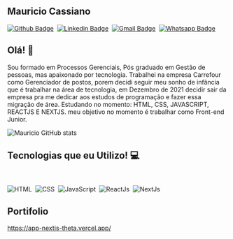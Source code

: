 ## Mauricio Cassiano 

[![Github Badge](https://img.shields.io/badge/-Github-242A2D?style=flat&logo=Github&logoColor=white&link=https://github.com/mauricioc08)](https://github.com/mauricioc08)&nbsp;
[![Linkedin Badge](https://img.shields.io/badge/-LinkedIn-0077B5?style=flat&logo=Linkedin&logoColor=white&link=https://www.linkedin.com/in/mauricio-cassiano-4186b0164/)](https://www.linkedin.com/in/mauricio-cassiano-4186b0164/)&nbsp;
[![Gmail Badge](https://img.shields.io/badge/-Gmail-c5392a?style=flat&logo=Gmail&logoColor=white&link=mailto:mauricio.cassianosilva@gmail.com)](mailto:mauricio.cassianosilva@gmail.com)&nbsp;
[![Whatsapp Badge](https://img.shields.io/badge/-Whatsapp-2DB540?style=flat&labelColor=whatsapp&logo=whatsapp&logoColor=white&link=https://api.whatsapp.com/send?phone=5511945396825&text=Olá%20Mauicio!%20Vi%20seu%20perfil%20no%20Github%20e%20gostaria%20de%20entrar%20em%20contato%20com%20você)](https://api.whatsapp.com/send?phone=5511945396825&text=Olá%20Mauricio!%20Vi%20seu%20perfil%20no%20Github%20e%20gostaria%20de%20entrar%20em%20contato%20com%20você)&nbsp;

## Olá! 👋
Sou formado em Processos Gerenciais, Pós graduado em Gestão de pessoas, mas apaixonado por tecnologia.
Trabalhei na empresa Carrefour como Gerenciador de postos, porem decidi seguir meu sonho de infância que é trabalhar na área de tecnologia, em Dezembro de 2021 decidir sair da empresa pra me dedicar aos estudos de programação e fazer essa migração de área. 
Estudando no momento: HTML, CSS, JAVASCRIPT, REACTJS E NEXTJS.
meu objetivo no momento é trabalhar como Front-end Junior.

![Mauricio GitHub stats](https://github-readme-stats.vercel.app/api?username=mauricioc08&show_icons=true&theme=dracula)

## Tecnologias que eu Utilizo! 💻 &nbsp;

  <br/>

![HTML](https://img.shields.io/badge/-HTML-E44D25?style=flat&logoColor=fff&logo=html5)&nbsp;
![CSS](https://img.shields.io/badge/-CSS-254DE6?style=flat&logoColor=fff&logo=css3)&nbsp;
![JavaScript](https://img.shields.io/badge/-JavaScript-FEAE32?style=flat&logoColor=fff&logo=javascript)&nbsp;
![ReactJs](https://img.shields.io/badge/-React.js-18BCEE?style=flat&logoColor=fff&logo=react)&nbsp;
![NextJs](https://img.shields.io/badge/-Nextjs-ffffff?style=flat&logoColor=fff&logo=nextjs)&nbsp;



## Portifolio

https://app-nextjs-theta.vercel.app/

<br/><br/>



